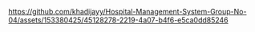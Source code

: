 https://github.com/khadijayy/Hospital-Management-System-Group-No-04/assets/153380425/45128278-2219-4a07-b4f6-e5ca0dd85246

